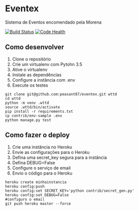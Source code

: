 # Eventex

Sistema de Eventos encomendado pela Morena

[![Build Status](https://travis-ci.org/peasant87/eventex.svg?branch=master)](https://travis-ci.org/peasant87/eventex)
[![Code Health](https://landscape.io/github/peasant87/eventex/master/landscape.svg?style=flat)](https://landscape.io/github/peasant87/eventex/master)


## Como desenvolver

1. Clone o repositório
2. Crie um virtualenv com Pytohn 3.5
3. Ative o virtualenv
4. Instale as dependências
5. Configure a instância com .env
6. Execute os testes

```console
git clone git@github.com:peasant87/eventex.git wttd
cd wttd
python -m venv .wttd
source .wttd/bin/activate
pip install -r requirements.txt
cp contrib/env-sample .env
python manage.py test
```

## Como fazer o deploy

1. Crie uma instância no Heroku
2. Envie as configurações para o Heroku
3. Defina uma secret_key segura para a instância
4. Defina DEBUG=False
5. Configure o serviço de email
6. Envio o código para o Heroku

```
heroku create minhainstancia
heroku config:push
heroku config:set SECRET_KEY='python contrib/secret_gen.py'
heroku config:set DEBUG=False
#configuro o email
git push heroku master --force
```